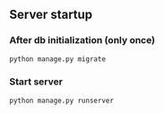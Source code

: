 ## Server startup

### After db initialization (only once)

```bash
python manage.py migrate
```

### Start server

```bash
python manage.py runserver
```